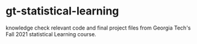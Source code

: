 # gt-statistical-learning

knowledge check relevant code and final project files from Georgia Tech's Fall 2021 statistical Learning course.
